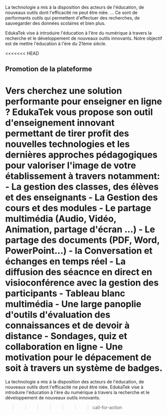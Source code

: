 La technologie a mis à la disposition des acteurs de l'éducation, de nouveaux
outils dont l'efficacité ne peut être niée. ... Ce sont de performants outils
qui permettent d'effectuer des recherches, de sauvegarder des données
scolaires et bien plus.

EdukaTek vise à introduire l'éducation à l'ère du numérique à travers la
recherche et le développement de nouveaux outils innovants.
Notre objectif est de mettre l'éducation à l'ère du 21ème siècle.

<<<<<<< HEAD
## Promotion de la plateforme
Vers cherchez une solution performante pour enseigner en ligne ?
EdukaTek vous propose son outil d'enseignement innovant permettant de tirer profit des nouvelles technologies et les dernières approches pédagogiques pour valoriser l'image de votre établissement à travers notamment:
    - La gestion des classes, des élèves et des enseignants
    - La Gestion des cours et des modules
    - Le partage multimédia (Audio, Vidéo, Animation, partage d'écran ...)
    - Le partage des documents (PDF, Word, PowerPoint...)
    - la Conversation et échanges en temps réel
    - La diffusion des séacnce en direct en visioconférence avec la gestion des participants
    - Tableau blanc multimédia
    - Une large panoplie d'outils d'évaluation des connaissances et de devoir à distance
    - Sondages, quiz et collaboration en ligne
    - Une motivation pour le dépacement de soit à travers un système de badges.
=======
La technologie a mis à la disposition des acteurs de l'éducation, de
nouveaux outils dont l'efficacité ne peut être niée.
EdukaTek vise à introduire l'éducation à l'ère du numérique à travers la
recherche et le développement de nouveaux outils innovants.
>>>>>>> call-for-action
